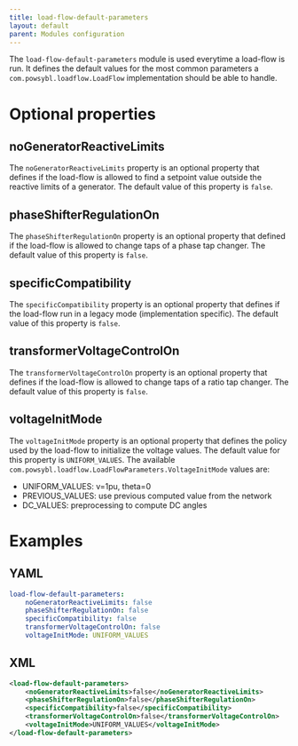 ```yaml
---
title: load-flow-default-parameters
layout: default
parent: Modules configuration
--- 
```


The `load-flow-default-parameters` module is used everytime a load-flow is run. It defines the default values for the
most common parameters a `com.powsybl.loadflow.LoadFlow` implementation should be able to handle. 

# Optional properties

## noGeneratorReactiveLimits
The `noGeneratorReactiveLimits` property is an optional property that defines if the load-flow is allowed to find a
setpoint value outside the reactive limits of a generator. The default value of this property is `false`.

## phaseShifterRegulationOn
The `phaseShifterRegulationOn` property is an optional property that defined if the load-flow is allowed to change taps
of a phase tap changer. The default value of this property is `false`.

## specificCompatibility
The `specificCompatibility` property is an optional property that defines if the load-flow run in a legacy mode
(implementation specific). The default value of this property is `false`.

## transformerVoltageControlOn
The `transformerVoltageControlOn` property is an optional property that defines if the load-flow is allowed to change
taps of a ratio tap changer. The default value of this property is `false`.

## voltageInitMode
The `voltageInitMode` property is an optional property that defines the policy used by the load-flow to initialize the
voltage values. The default value for this property is `UNIFORM_VALUES`. The available `com.powsybl.loadflow.LoadFlowParameters.VoltageInitMode`
values are:
- UNIFORM_VALUES: v=1pu, theta=0
- PREVIOUS_VALUES: use previous computed value from the network
- DC_VALUES: preprocessing to compute DC angles

# Examples

## YAML
```yaml
load-flow-default-parameters:
    noGeneratorReactiveLimits: false
    phaseShifterRegulationOn: false
    specificCompatibility: false
    transformerVoltageControlOn: false
    voltageInitMode: UNIFORM_VALUES
```

## XML
```xml
<load-flow-default-parameters>
    <noGeneratorReactiveLimits>false</noGeneratorReactiveLimits>
    <phaseShifterRegulationOn>false</phaseShifterRegulationOn>
    <specificCompatibility>false</specificCompatibility>
    <transformerVoltageControlOn>false</transformerVoltageControlOn>
    <voltageInitMode>UNIFORM_VALUES</voltageInitMode>
</load-flow-default-parameters>
```
